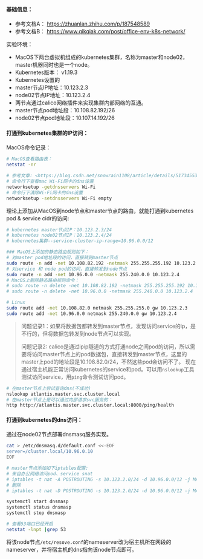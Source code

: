 #### 基础信息：
- 参考文档A： <https://zhuanlan.zhihu.com/p/187548589>
- 参考文档B： <https://www.qikqiak.com/post/office-env-k8s-network/>

实验环境：
- MacOS下两台虚拟机组成的kubernetes集群，名称为master和node02，master机器同时也是一个node。
- Kubernetes版本： v1.19.3
- Kubernetes设置的
- master节点IP地址：10.123.2.3
- node02节点IP地址：10.123.2.4
- 两节点通过calico网络插件来实现集群内部网络的互通。
- master节点pod地址段：10.108.82.192/26
- node02节点pod地址段：10.107.14.192/26


#### 打通到kubernetes集群的IP访问：
MacOS命令记录：
```bash
# MacOS查看路由表：
netstat -nr

# 参考文章: <https://blog.csdn.net/snowrain1108/article/details/51734553>
# 命令行下查看mac Wi-Fi网卡的dns设置
networksetup -getdnsservers Wi-Fi
# 命令行下清除Wi-Fi网卡的dns设置
networksetup -setdnsservers Wi-Fi empty
```

理论上添加从MacOS到node节点和master节点的路由，就能打通到kubernetes pod & service cidr的访问:
```bash
# kubernetes master节点IP：10.123.2.3/24
# kubernetes node02节点IP：10.123.2.4/24
# kubernetes集群--service-cluster-ip-range=10.96.0.0/12

### MacOS上添加的静态路由规则如下：
# 对master pod地址段的访问，直接转到master节点
sudo route -n add -net 10.108.82.192 -netmask 255.255.255.192 10.123.2.3
# 对service 和 node pod的访问，直接转发到node节点
sudo route -n add -net 10.96.0.0 -netmask 255.240.0.0 10.123.2.4
# MacOS上删除静态路由规则命令：
# sudo route -n delete -net 10.108.82.192 -netmask 255.255.255.192 10.123.2.3
# sudo route -n delete -net 10.96.0.0 -netmask 255.240.0.0 10.123.2.4

# Linux
sudo route add -net 10.108.82.0 netmask 255.255.255.0 gw 10.123.2.3
sudo route add -net 10.96.0.0 netmask 255.240.0.0 gw 10.123.2.4
```

>  问题记录1：如果将数据包都转发到master节点，发现访问service的ip，是不行的，但将数据包转发到node节点可以实现。
>
> 问题记录2: calico是通过ipip隧道的方式打通node之间pod的访问，所以需要将访问master节点上的pod数据包，直接转发到master节点，这里的master上pod的地址段是10.108.82.0/24，不然这些pod会访问不了。
现在通过宿主机能正常访问kubernetes的service和pod。可以用`nslookup`工具测试访问service，用`ping`命令测试访问pod。

```bash
# 在master节点上尝试查询dns(不成功)
nslookup atlantis.master.svc.cluster.local
# 在master节点上是可以通过内部请求svc服务的：
http http://atlantis.master.svc.cluster.local:8000/ping/health
```

#### 打通到kubernetes的dns访问：
通过在node02节点部署dnsmasq服务实现。
```bash
cat > /etc/dnsmasq.d/default.conf <<-EOF
server=/cluster.local/10.96.0.10
EOF

# master节点添加如下iptables配置:
# 来自办公网络访问pod、service snat
# iptables -t nat -A POSTROUTING -s 10.123.2.0/24 -d 10.96.0.0/12 -j MASQUERADE
# 删除
# iptables -t nat -D POSTROUTING -s 10.123.2.0/24 -d 10.96.0.0/12 -j MASQUERADE

systemctl start dnsmasp
systemctl status dnsmasp
systemctl stop dnsmasp

# 查看53端口已经开启
netstat -lnpt |grep 53
```
将该node节点`/etc/resove.conf`的nameserver改为宿主机所在网段的nameserver，并将宿主机的dns指向该node节点即可。
